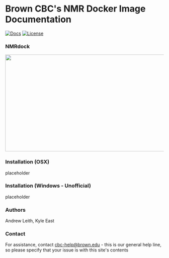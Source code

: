 # Brown CBC's NMR Docker Image Documentation

[![Docs](https://img.shields.io/badge/docs-stable-blue.svg?style=flat-square)](https://compbiocore.github.io/nmrdock)
[![License](https://img.shields.io/github/license/compbiocore/nmrdock.svg)](https://raw.githubusercontent.com/compbiocore/nmrdock/master/LICENSE)

### NMRdock



<img src="https://github.com/compbiocore/nmrdock/raw/master/docs/assets/docker_bruker.png" width="506" height="308">







### Installation (OSX)

placeholder


### Installation (Windows - Unofficial)

placeholder

### Authors

Andrew Leith, Kyle East

### Contact

For assistance, contact cbc-help@brown.edu - this is our general help line, so please specify that your issue is with this site's contents
